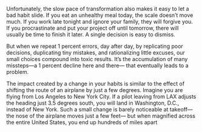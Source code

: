 Unfortunately, the slow pace of transformation also makes it easy to
let a bad habit slide. If you eat an unhealthy meal today, the scale
doesn’t move much. If you work late tonight and ignore your family,
they will forgive you. If you procrastinate and put your project off until
tomorrow, there will usually be time to finish it later. A single decision
is easy to dismiss.

But when we repeat 1 percent errors, day after day, by replicating
poor decisions, duplicating tiny mistakes, and rationalizing little
excuses, our small choices compound into toxic results. It’s the
accumulation of many missteps—a 1 percent decline here and there—
that eventually leads to a problem.

The impact created by a change in your habits is similar to the effect
of shifting the route of an airplane by just a few degrees. Imagine you
are flying from Los Angeles to New York City. If a pilot leaving from
LAX adjusts the heading just 3.5 degrees south, you will land in
Washington, D.C., instead of New York. Such a small change is barely
noticeable at takeoff—the nose of the airplane moves just a few feet—
but when magnified across the entire United States, you end up
hundreds of miles apart